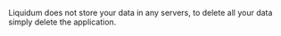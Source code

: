 Liquidum does not store your data in any servers, to delete all your data simply delete the application.
